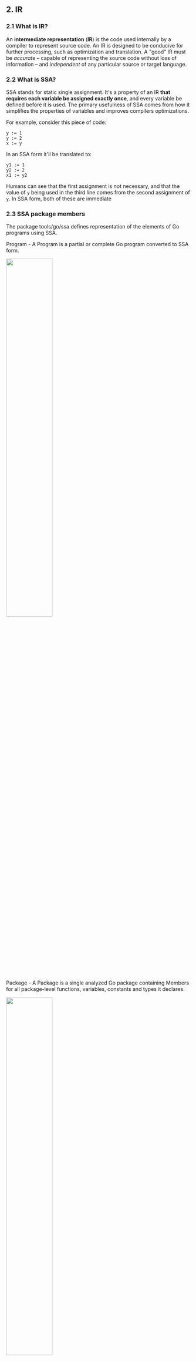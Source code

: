 ## 2. IR
### 2.1 What is IR?
An **intermediate representation** (**IR**) is the code used internally by a compiler to represent source code. An IR is designed to be conducive for further processing, such as optimization and translation. A "good" IR must be _accurate_ – capable of representing the source code without loss of information  – and _independent_ of any particular source or target language.
	
### 2.2 What is SSA?
SSA stands for static single assignment. It's a property of an IR **that requires each variable be assigned exactly once**, and every variable be defined before it is used. 
The primary usefulness of SSA comes from how it simplifies the properties of variables and improves compilers optimizations.

For example, consider this piece of code:
```
y := 1
y := 2
x := y
```

In an SSA form it'll be translated to:
```
y1 := 1
y2 := 2
x1 := y2
```
Humans can see that the first assignment is not necessary, and that the value of `y` being used in the third line comes from the second assignment of `y`. In SSA form, both of these are immediate


### 2.3 SSA package members
The package tools/go/ssa defines representation of the elements of Go programs using SSA.

Program - A Program is a partial or complete Go program converted to SSA form.

<img src="https://i.imgur.com/FHbYxeU.png" width="50%" height="50%" />

Package - A Package is a single analyzed Go package containing Members for all package-level functions, variables, constants and types it declares.

<img src="https://i.imgur.com/eLzMEHR.png" width="50%" height="50%" />

Function - Function represents the parameters, results, and code of a function or method.

<img src="https://i.imgur.com/FqN1GdN.png" width="50%" height="50%" />

Basic Block - BasicBlock represents an SSA basic block. A set of instructions that are executed and can't jump somewhere else. Basic blocks are connected using conditions and goto statements.
 
<img src="https://i.imgur.com/XGrpRkH.png" width="50%" height="50%" />

Control Flow Graph (CFG) - In a control-flow graph each node in the graph represents a basic block. Together, they all paths that might be traversed through a program during its execution.

<img src="https://i.imgur.com/jpmXl4P.png" width="50%" height="50%" />

Instruction - a statement that consumes values and performs computation. For example, `Call`, `Return`, `TypeAssert`, etc

<img src="https://i.imgur.com/VJ5mxF3.png" width="50%" height="50%" />

Value - an expression that yields a value. Function calls for example are both `Instruction` and `Value` since they both consume values but also yield a value.

<img src="https://i.imgur.com/UlKSNVu.png" width="50%" height="50%" />

The package contains other [types](https://pkg.go.dev/golang.org/x/tools/go/ssa#pkg-overview) - Include language keywords such as `Defer`, `If` but also lower level primivites like `MakeChan` and `Alloc`. 

### 2.4 Viewing SSA
We can use this  [SSA visualizer](http://golang-ssaview.herokuapp.com/)  to view the SSA form of programs.

> You can also use `go.tools/cmd/ssadump` in view SSA in your CLI

Let's consider this program:
```
package main  
  
import (  
   "fmt"  
   "math/rand"
 )  
  
func main() {  
   a := 4  
  if rand.Int() > 0 {  
      fmt.Println(a)  
   }  
}
```

It's SSA representation looks like the following. At the top, we can see the package members, the `main` function, and the implicit `init` function.
After that we can see the `init` function it's [attributes](https://pkg.go.dev/golang.org/x/tools/go/ssa#Function), and it's CFG. We'll ignore that for now and focus on the `main` function CFG. 
I have added comments explaining interesting line above them.  
```
package main.go:
  func  init       func()
  var   init$guard bool
  func  main       func()

# Name: main.go.init
# Package: main.go
# Synthetic: package initializer
func init():
0:                                                                entry P:0 S:2
	t0 = *init$guard                                                   bool
	if t0 goto 2 else 1
1:                                                           init.start P:1 S:1
	*init$guard = true:bool
	t1 = math/rand.init()                                                ()
	t2 = fmt.init()                                                      ()
	jump 2
2:                                                            init.done P:2 S:0
	return

# Name: main.go.main
# Package: main.go
# Location: main.go:8:6
# Locals:
#   0:	t0 int
func main():
0:                                                                entry P:0 S:2
    # `a` is defined
	t0 = local int (a)                                                 *int
	# `a` is assigned with 4
	*t0 = 4:int
	# A variable used to hold the `rand` result is defined and assigned - doesn't appear in the source code
	t1 = math/rand.Int()                                                int
	t2 = t1 > 0:int                                                    bool
	# According to conditions results, gotos are used to determine the flow of the function
	if t2 goto 1 else 2
1:                                                              if.then P:1 S:1
	t3 = *t0                                                            int
	# an interface used to hold varargs is defined
	t4 = new [1]interface{} (varargs)                       *[1]interface{}
	t5 = &t4[0:int]                                            *interface{}
	# `a` is converted to an interface so it can be passed to the function 
	t6 = make interface{} <- int (t3)                           interface{}
	*t5 = t6
	t7 = slice t4[:]                                          []interface{}
	t8 = fmt.Println(t7...)                              (n int, err error)
	jump 2
2:                                                              if.done P:2 S:0
	t9 = *t0                                                            int
	# Instruction inserted by the compiler
	rundefers
	return
```
As you can see some instructions that we don't expect to see at the soruce code level were inserted by the compiler in the SSA format. Like the example of the if condition, they are a more verbose form of the same instruction.

### 2.5 SSA vs AST
	AST, shows us the structure of the code. How different statements in the code relate to each other. SSA on the the hand shows us how the code flows.

When applying this logic to static analysis we'll see that SSA will be used for more complex analysis where we need to determine the flow of the data, where as AST, will be used for simpler, more structure related, analyses.

### 2.6 Writing our analyzer!
https://github.com/ipfs/go-ipfs/issues/2043